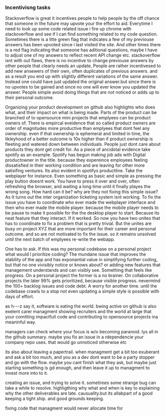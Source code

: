 
### Incentivisng tasks
Stackoverflow is great it incentives people to help people by the off chance that someone in the future may upvote your the effort to aid. Everytime I need to look up some code related issue i fire up chrome with stackoverflow and see if I can find something related to my code question. Sometimes there is a litte green flag that indicates a few of my previouse answers has been upvoted since i last visited the site. And other times there is a red flag indicating that someone has aditional questions, maybe I have to adjust one of my answers to reflect recent API change etc. stackoverflow isnt with out flaws, there is no incentive to change previouse answers by other people that clearly needs an update, People are rather incentivesed to add new ansewers of their own, often duplicates of previous answers. and as a result you end up with slightly different variations of the same answer. Instead one could have just updated the original answer.but since there is no upvotes to be gained and since no one will ever know you updated the answer. People simple avoid doing things that are not noticed or adds up to their personal outcome. 

Organizing your product development on github also highlights who does what, and their impact on what is being made. Parts of the product can be branched of to opensource mini projects that emplyees can be product owners of. There is empircal eveidence that so called product owners are order of magnitudes more productive than emplyees that dont feel any ownership. even if that ownership is ephemeral and limited in time, the likleyhood of a better outcome is 10x higher than if product ownership is fleeting and watered down between individuals. People just dont care about products they dont get credit for. As a piece of ancidotal evidence take spotify as an example. Spotify has begun making job ads with Digital productowner in the title. because they expereince employees feeling dissatisfied in their working condition and are leaving for other more satisifing ventures. Its also evident in spotifys productline. Take the webplayer for instance. Even something as basic and simple as pressing the play button doesnt work. You have to press it over and over, often refreshing the browser, and waiting a long time until it finally playes the wrong song. How hard can it be? why are they not fixing this simple issue? As It turns out the inter organization ticketing system isnt working. To fix the issue you have to coordinate who ever made the webplayer interface and then who ever made the mobile player. because the mobile player needs to be pause to make it possible for the the desktop player to start. Because its neat feature that they interact. If it worked. So now you have two unites that has to coordinate to fix a problem that is pretty trivial. But the unites are busy on project XYZ that are more important for their career and personal outcome. and so are not motivated to fix the issue. so it remains unsolved until the next batch of emplyees re-write the webapp. 



One has to ask. If this was my personal codebase on a personal project what would I prioritize coding? The mundane issue that improves the stability of the app and has exponantial value in simplifying further coding, but that no one vivisibly notice or knows about? or adding new features that management understands and can visibly see. Something that feels like progress. On a personal project the former is a no brainer. On collaborative projects the later 99% gets prioritized, because visible progress. nevermind the 100+ backlog issues and code debt. A worry for another time. until the codebase crawls to a stop not even updating a simple style is possible with days of effort. 


as h---z say it, software is eating the world. bwing active on github is also exelent carer managment showing recruiters and the world at large that your comitting impactfull code and contributing to opensource projects ina meaninful way. 



managers can check where your focus is w/o becoming paranoid. Iys all in the github summary. maybe you fix an issue in a rdependencie your company repo uses. that would go unnoticed otherwise etc



its also about leaving  a papertrail. when managment get a bit too exuberant and ask a bit too much, and you as a dev dont want to be a party stopper and go with the flow. maybe you cant finish what they ask, but maybe just starting something is gd enough, and then leave it up to managment to invest more into to it. 

creating an issue, and trying to solve it. sometimes some strange bug can take a while to resolve. highligthing why what and when is key to explaining why the other deliverables are late. causuality.but its allabpart of a good keeping a tight ship. and good grounds keeping. 

fixing code that managment would never allocate time for 